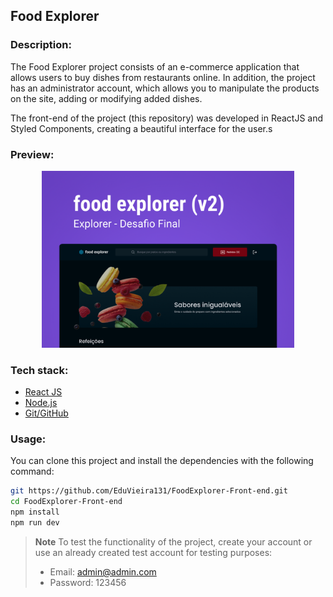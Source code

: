 ## Food Explorer

### Description:

The Food Explorer project consists of an e-commerce application that allows users to buy dishes from restaurants online. In addition, the project has an administrator account, which allows you to manipulate the products on the site, adding or modifying added dishes.

The front-end of the project (this repository) was developed in ReactJS and Styled Components, creating a beautiful interface for the user.s

### Preview:

<p align="center">
  <img alt="Project image" src=".github/preview.png" width="80%">
</p>

### Tech stack:

- [React JS](https://react.dev)
- [Node.js](https://nodejs.org/en)
- [Git/GitHub](https://git-scm.com)

### Usage:

You can clone this project and install the dependencies with the following command:

```sh
git https://github.com/EduVieira131/FoodExplorer-Front-end.git
cd FoodExplorer-Front-end
npm install
npm run dev
```

> **Note**
> To test the functionality of the project, create your account or use an already created test account for testing purposes:
>
> - Email: admin@admin.com </br>
> - Password: 123456
